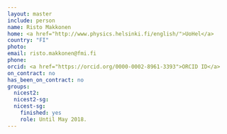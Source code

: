 ```yaml
---
layout: master
include: person
name: Risto Makkonen
home: <a href="http://www.physics.helsinki.fi/english/">UoHel</a>
country: "FI"
photo:
email: risto.makkonen@fmi.fi
phone:
orcid: <a href="https://orcid.org/0000-0002-8961-3393">ORCID ID</a>
on_contract: no
has_been_on_contract: no
groups:
  nicest2:
  nicest2-sg:
  nicest-sg:
    finished: yes
    role: Until May 2018.
---
```


